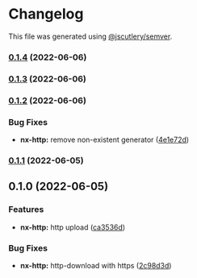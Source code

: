 # Changelog

This file was generated using [@jscutlery/semver](https://github.com/jscutlery/semver).

### [0.1.4](https://github.com/ndrsg/nx-ext/compare/nx-http-0.1.3...nx-http-0.1.4) (2022-06-06)

### [0.1.3](https://github.com/ndrsg/nx-ext/compare/nx-http-0.1.2...nx-http-0.1.3) (2022-06-06)

### [0.1.2](https://github.com/ndrsg/nx-ext/compare/nx-http-0.1.1...nx-http-0.1.2) (2022-06-06)


### Bug Fixes

* **nx-http:** remove non-existent generator ([4e1e72d](https://github.com/ndrsg/nx-ext/commit/4e1e72d4511bf87515426a59313ef84d46e7d84e))

### [0.1.1](https://github.com/ndrsg/nx-ext/compare/nx-http-0.1.0...nx-http-0.1.1) (2022-06-05)

## 0.1.0 (2022-06-05)


### Features

* **nx-http:** http upload ([ca3536d](https://github.com/ndrsg/nx-ext/commit/ca3536d9df242ad608d41dd486eee65f31adc96e))


### Bug Fixes

* **nx-http:** http-download with https ([2c98d3d](https://github.com/ndrsg/nx-ext/commit/2c98d3deaa4ab6a17a7617bb37160fc62f4c9373))

